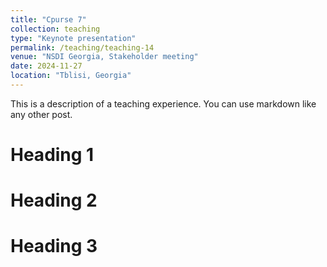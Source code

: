```yaml
---
title: "Cpurse 7"
collection: teaching
type: "Keynote presentation"
permalink: /teaching/teaching-14
venue: "NSDI Georgia, Stakeholder meeting"
date: 2024-11-27
location: "Tblisi, Georgia"
---
```


This is a description of a teaching experience. You can use markdown like any other post.

Heading 1
======

Heading 2
======

Heading 3
======
